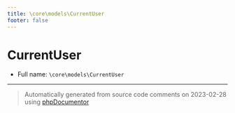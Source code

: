 ```yaml
---
title: \core\models\CurrentUser
footer: false
---
```


# CurrentUser





* Full name: `\core\models\CurrentUser`





---
> Automatically generated from source code comments on 2023-02-28 using [phpDocumentor](http://www.phpdoc.org/)
